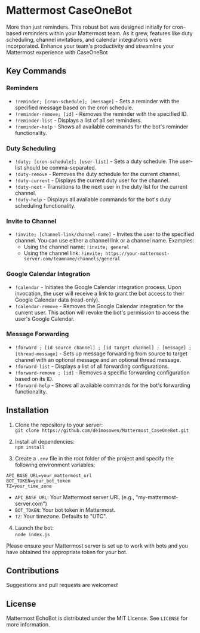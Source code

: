 # Mattermost CaseOneBot

More than just reminders. This robust bot was designed initially for cron-based reminders within your Mattermost team. As it grew, features like duty scheduling, channel invitations, and calendar integrations were incorporated. Enhance your team's productivity and streamline your Mattermost experience with CaseOneBot

## Key Commands

### Reminders
* `!reminder; [cron-schedule]; [message]` - Sets a reminder with the specified message based on the cron schedule.
* `!reminder-remove; [id]` - Removes the reminder with the specified ID.
* `!reminder-list` - Displays a list of all set reminders.
* `!reminder-help` - Shows all available commands for the bot's reminder functionality.

### Duty Scheduling
* `!duty; [cron-schedule]; [user-list]` - Sets a duty schedule. The user-list should be comma-separated.
* `!duty-remove` - Removes the duty schedule for the current channel.
* `!duty-current` - Displays the current duty user for the channel.
* `!duty-next` - Transitions to the next user in the duty list for the current channel.
* `!duty-help` - Displays all available commands for the bot's duty scheduling functionality.

### Invite to Channel
* `!invite; [channel-link/channel-name]` - Invites the user to the specified channel. You can use either a channel link or a channel name.
   Examples:
   - Using the channel name: `!invite; general`
   - Using the channel link: `!invite; https://your-mattermost-server.com/teamname/channels/general`

### Google Calendar Integration
* `!calendar` - Initiates the Google Calendar integration process. Upon invocation, the user will receive a link to grant the bot access to their Google Calendar data (read-only).
* `!calendar-remove` - Removes the Google Calendar integration for the current user. This action will revoke the bot's permission to access the user's Google Calendar.

### Message Forwarding
- `!forward ; [id source channel] ; [id target channel] ; [message] ; [thread-message]` - Sets up message forwarding from source to target channel with an optional message and an optional thread message.
- `!forward-list` - Displays a list of all forwarding configurations.
- `!forward-remove ; [id]` - Removes a specific forwarding configuration based on its ID.
- `!forward-help` - Shows all available commands for the bot's forwarding functionality.

## Installation

1. Clone the repository to your server:  
   `git clone https://github.com/deimosowen/Mattermost_CaseOneBot.git`

2. Install all dependencies:  
   `npm install`

3. Create a `.env` file in the root folder of the project and specify the following environment variables:

```
API_BASE_URL=your_mattermost_url
BOT_TOKEN=your_bot_token
TZ=your_time_zone
```

- `API_BASE_URL`: Your Mattermost server URL (e.g., "my-mattermost-server.com")
- `BOT_TOKEN`: Your bot token in Mattermost.
- `TZ`: Your timezone. Defaults to "UTC".

4. Launch the bot:  
   `node index.js`

Please ensure your Mattermost server is set up to work with bots and you have obtained the appropriate token for your bot.

## Contributions

Suggestions and pull requests are welcomed!

## License

Mattermost EchoBot is distributed under the MIT License. See `LICENSE` for more information.
